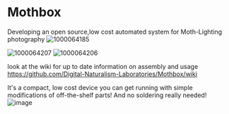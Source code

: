 # Mothbox
Developing an open source,low cost automated system for Moth-Lighting photography 
![1000064185](https://github.com/Digital-Naturalism-Laboratories/Mothbox/assets/742627/b228871f-8424-435f-ba6c-6eb39d7c05a6)

![1000064207](https://github.com/Digital-Naturalism-Laboratories/Mothbox/assets/742627/51e8c15e-0119-4b5e-a4a7-d44e4a261776)
![1000064206](https://github.com/Digital-Naturalism-Laboratories/Mothbox/assets/742627/377d497f-c3d9-40a8-ac65-a5af2f1f43ef)


look at the wiki for up to date information on assembly and usage
https://github.com/Digital-Naturalism-Laboratories/Mothbox/wiki

It's a compact, low cost device you can get running with simple modifications of off-the-shelf parts! And no soldering really needed!
![image](https://github.com/Digital-Naturalism-Laboratories/Mothbox/assets/742627/baa5a786-72b3-46cf-9ea7-add6d6a44549)
